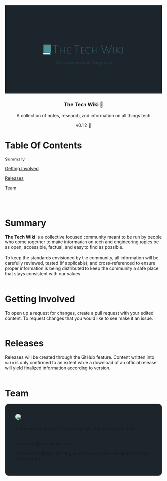 <p align="center">
    <img src = "./images/logo.png">
</p>
<h3 align="center">The Tech Wiki 📕</h3>
<p align="center">
    A collection of notes, research, and information on all things tech
</p>
<p align="center">
    v0.1.2 🚧
</p>

# Table Of Contents

[Summary](#summary)

[Getting Involved](#getting-involved)

[Releases](#releases)

[Team](#team)

<br></br>

# Summary

**The Tech Wiki** is a collective focused community meant to be run by people who come together to make information on tech and engineering topics be as open, accessible, factual, and easy to find as possible.
<br></br>
To keep the standards envisioned by the community, all information will be carefully reviewed, tested (if applicable), and cross-referenced to ensure proper information is being distributed to keep the community a safe place that stays consistent with our values.
<br></br>

# Getting Involved

To open up a request for changes, create a pull request with your edited content. To request changes that you would like to see make it an issue.
<br></br>

# Releases

Releases will be created through the GitHub feature. Content written into `main` is only confirmed to an extent while a download of an official release will yield finalized information according to version.
<br></br>

# Team

<div style="background: #1D252C; border: 1px solid grey; padding: 2rem; border-radius: 12px;">
<img style="border-radius: 8px; border: 1px solid white;" src="https://avatars.githubusercontent.com/u/46858886?v=4" height=200 />
<br></br>
Nathaniel Richards, Creator: https://nathanielrichards.dev
<br></br>
<p>Engineer @Clockwork Labs</p>
<p>Software Engineer learning more about system development and architecture</p>
</div>
